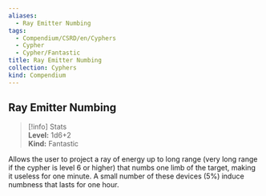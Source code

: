 ```yaml
---
aliases:
  - Ray Emitter Numbing
tags:
  - Compendium/CSRD/en/Cyphers
  - Cypher
  - Cypher/Fantastic
title: Ray Emitter Numbing
collection: Cyphers
kind: Compendium
---
```

## Ray Emitter Numbing  
>[!info] Stats  
> **Level:** 1d6+2  
> **Kind:** Fantastic
  
Allows the user to project a ray of energy up to long range (very long range if the cypher is level 6 or higher) that numbs one limb of the target, making it useless for one minute. A small number of these devices (5%) induce numbness that lasts for one hour.